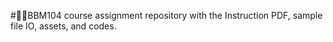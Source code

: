 #🧑‍💻BBM104 course assignment repository with the Instruction PDF, sample file IO, assets, and codes.

